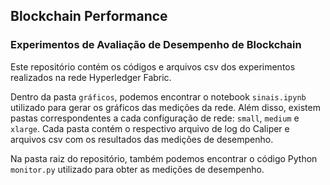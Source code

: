 ## Blockchain Performance
### Experimentos de Avaliação de Desempenho de Blockchain

Este repositório contém os códigos e arquivos csv dos experimentos realizados na rede Hyperledger Fabric.

Dentro da pasta `gráficos`, podemos encontrar o notebook `sinais.ipynb` utilizado para gerar os gráficos das medições da rede. Além disso, existem pastas correspondentes a cada configuração de rede: `small`, `medium` e `xlarge`. Cada pasta contém o respectivo arquivo de log do Caliper e arquivos csv com os resultados das medições de desempenho.

Na pasta raiz do repositório, também podemos encontrar o código Python `monitor.py` utilizado para obter as medições de desempenho.

